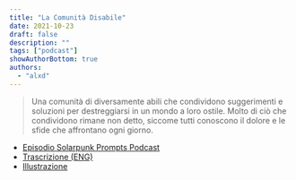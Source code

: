 ```yaml
---
title: "La Comunità Disabile"
date: 2021-10-23
draft: false
description: ""
tags: ["podcast"]
showAuthorBottom: true
authors:
  - "alxd"
---
```


> Una comunità di diversamente abili che condividono suggerimenti e soluzioni per destreggiarsi in un mondo a loro ostile. Molto di ciò che condividono rimane non detto, siccome tutti conoscono il dolore e le sfide che affrontano ogni giorno.

- [Episodio Solarpunk Prompts Podcast](https://podcast.tomasino.org/@SolarpunkPrompts/episodes/the-disabled-community)
- [Trascrizione (ENG)](https://wiki.tomasino.org/writing/Solarpunk-Prompts---The-Disabled-Community)
- [Illustrazione](/art/the-lemonaut-hackerspace/)
